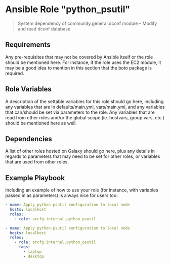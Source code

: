 # Ansible Role "python_psutil"

> System dependency of community.general.dconf module – Modify and read dconf database

## Requirements

Any pre-requisites that may not be covered by Ansible itself or the role should be mentioned here. For instance, if the
role uses the EC2 module, it may be a good idea to mention in this section that the boto package is required.

## Role Variables

A description of the settable variables for this role should go here, including any variables that are in
defaults/main.yml, vars/main.yml, and any variables that can/should be set via parameters to the role. Any variables
that are read from other roles and/or the global scope (ie. hostvars, group vars, etc.) should be mentioned here as
well.

## Dependencies

A list of other roles hosted on Galaxy should go here, plus any details in regards to parameters that may need to be set
for other roles, or variables that are used from other roles.

## Example Playbook

Including an example of how to use your role (for instance, with variables passed in as parameters) is always nice for
users too:

```yaml
- name: Apply python-psutil configuration to local node
  hosts: localhost
  roles:
    - role: arcfg.internal.python_psutil
```

```yaml
- name: Apply python-psutil configuration to local node
  hosts: localhost
  roles:
    - role: arcfg.internal.python_psutil
      tags:
        - laptop
        - desktop
```
